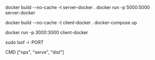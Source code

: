 docker build --no-cache -t server-docker .
docker run -p 5000:5000 server-docker

docker build --no-cache -t client-docker .
docker-compose up

docker run -p 3000:3000 client-docker

sudo lsof -i :PORT

CMD ["npx", "serve", "dist"]
